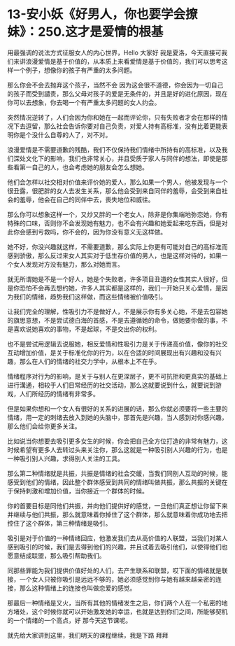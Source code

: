 # 13-安小妖《好男人，你也要学会撩妹》：250.这才是爱情的根基

用最强调的说法方式征服女人的内心世界，Hello 大家好 我是夏洛，今天直接可我们来讲浪漫爱情是基于价值的，从本质上来看爱情是基于价值的，我们可以思考这样一个例子，想像你的孩子有严重的太多问题。

那么你会不会去抛弃这个孩子，当然不会 因为这会很不道德，你会因为一切自己的孩子而受到譴责，那么父母对孩子的爱是无条件的，并且是好的进化原因，现在你可以去想象，你去喝一个有严重太多问题的女人约会。

突然情况逆转了，人们会因为你和她在一起而评论你，只有失败者才会在那样的情况下去逗留，那么社会告诉你要对自己负责，对爱人持有高标准，没有比着更能表明你是个没什么自尊的人了，对不对。

浪漫爱情是不需要道歉的残酷，我们不仅保持我们情绪中所持有的高标准，以及我们深处文化下的影响，我们也非常关心，并且受质于家人与同伴的想法，即使是那些看第一自己的人，也会考虑她的朋友会怎么想她。

他们会怎样以社交相对价值来评价她的爱人，那么如果一个男人，他被发现与一个很丑露，很肥胖的女人去发生关系，那么他会受到来自同伴的羞辱，会受到来自社会的羞辱，他会在自己的同伴中去，喪失地位和威往。

那么你可以想象这样一个，又炒又胖的一个老女人，除非是你集端地弥恋她，你有特殊的口味，否则你不会发现她有魅力，也不会有兴趣和她爱起来吃东西，但是对此你会感到亏救吗，你不会的，因为你没有意义无这样做。

她不好，你没兴趣就这样，不需要道歉，那么实际上你更有可能对自己的高标准而感到骄傲，那么反过来女人其实对于低生存价值的男人，也是这样对待的，如果一个女人发现对方没有魅力，那么对她而言。

就无所谓她是不是一个好人，她是个失败者，许多项目丑道的女性其实人很好，但是你恐怕不会再去想约她，许多人其实都是这样的，我们一开始只关心爱情，是因为我们的情绪，趋势我们这样做，而这些情绪被价值吸引。

让我们完全的理解，性吸引力不是做好人，不是展示你有多关心她，不是去包容她的旗思意想，不是尝试德白海的首感，不是去遵循她的命令，做她要你做的事，不是喜欢说她喜欢的事物，不是起球，不是交出你的权利。

也不是尝试用逻辑去说服她，相反爱情和性吸引力是关于传递高价值，像你的社交互动增加价值，是关于标准化你的行为，以在合适的时间展现出有兴趣和没有兴趣，那么在人们的情绪的社交力学中，从根本上不在乎。

情绪程序对行为的影响，是关于与别人在更深层子，更不可抗拒和更真实的基础上进行溝通，相较于人们日常经历的社交活动，那么这就要说到什么，就要说到游戏，人们所经历的情绪有非常多。

但是如果你想和一个女人有很好的关系的进展的话，那么你就必须要将一些主要的情绪，用一定的刺绪去放入到她的头脑中，那首先是兴趣，当人感到对你感兴趣，那么他们会给你更多关注。

比如说当你想要去吸引更多女生的时候，你会把自己全方位打造的非常有魅力，这时候希望有更多人去转过头来关注你，那么这就是一种吸引别人兴趣的行为，也是一种吸引别人兴趣，求得别人关注的工具。

那么第二种情绪就是共振，共振是情绪的社会交缓，当我们同别人互动的时候，能感受到他们的情绪，因此整个群体感受到共同的情绪叫做共振，那么共振的关键在于保持刺激和增加价值，当你接近一个群体的时候。

你的首要目标是同他们共振，并向他们提供好的感觉，一旦他们真正想让你留下来并继续与他们共振，那么就意味着你掉住了这个群体，那么就意味着你成功地去把控住了这个群体，第三种情绪是吸引。

吸引是对于价值的一种情绪回应，他激发我们去从高价值的人联盟，当我们对某人感到吸引的时候，我们是去得到他们的兴趣，并且试着去吸引他们，以使得他们也愿意结成联盟，那么吸引帮助我们。

同那些罪能为我们提供价值好处的人们，去产生联系和联盟，哎下面的情绪就是联接，一个女人只被你吸引是远远不够的，她必须感觉到你与她有越来越亲密的连接，那么这种情绪上的连接也叫做恋爱的感觉。

那最后一种情绪是又火，当所有其他的情绪发生之后，你们两个人在一个私密的地方堵处，这个时候你就可以开始激发她的幸运，也就是达到你们之间，所能够契机的一个情绪的一个高点，好 那今天这节课呢。

就先给大家讲到这里，我们明天的课程继续，我是下路 拜拜